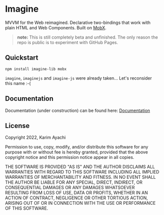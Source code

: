 # Imagine

MVVM for the Web reimagined. Declarative two-bindings that work with plain HTML and Web Components. Built on [MobX](https://github.com/mobxjs/mobx).

> **note:** This is still completely beta and unfinished. The only reason the repo is public is to experiment with GitHub Pages.

## Quickstart

```shell
npm install imagine-lib mobx
```
`imagine`, `imaginejs` and `imagine-js` were already taken... Let's reconsider this name :-(
## Documentation

Documentation (under construction) can be found here: [Documentation](https://imagine.js.org)

## License
Copyright 2022, Karim Ayachi

Permission to use, copy, modify, and/or distribute this software for any purpose with or without fee is hereby granted, provided that the above copyright notice and this permission notice appear in all copies.

THE SOFTWARE IS PROVIDED "AS IS" AND THE AUTHOR DISCLAIMS ALL WARRANTIES WITH REGARD TO THIS SOFTWARE INCLUDING ALL IMPLIED WARRANTIES OF MERCHANTABILITY AND FITNESS. IN NO EVENT SHALL THE AUTHOR BE LIABLE FOR ANY SPECIAL, DIRECT, INDIRECT, OR CONSEQUENTIAL DAMAGES OR ANY DAMAGES WHATSOEVER RESULTING FROM LOSS OF USE, DATA OR PROFITS, WHETHER IN AN ACTION OF CONTRACT, NEGLIGENCE OR OTHER TORTIOUS ACTION, ARISING OUT OF OR IN CONNECTION WITH THE USE OR PERFORMANCE OF THIS SOFTWARE.